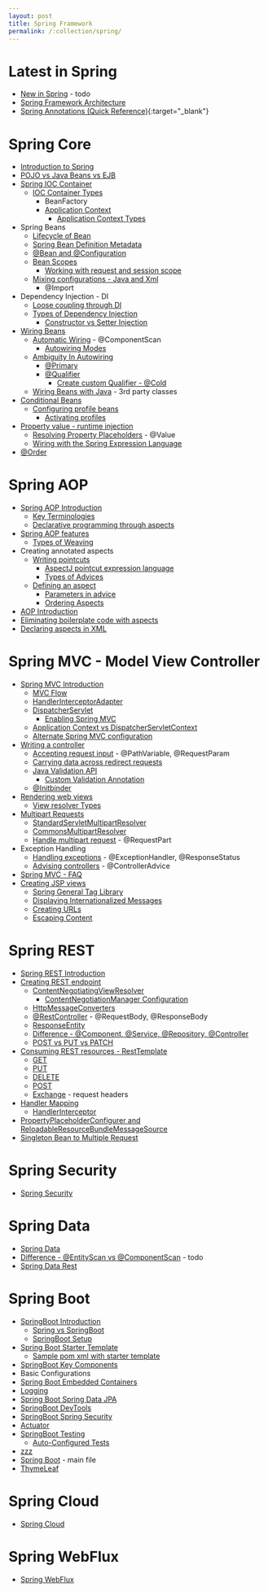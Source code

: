 ```yaml
---
layout: post
title: Spring Framework
permalink: /:collection/spring/
---
```


# Latest in Spring
- [New in Spring](latest) - todo
- [Spring Framework Architecture](architecture)
- [Spring Annotations (Quick Reference)](https://springframework.guru/spring-framework-annotations){:target="_blank"}

# Spring Core
- [Introduction to Spring](core/introduction)
- [POJO vs Java Beans vs EJB](pojo-bean-ejb)
- [Spring IOC Container](ioc-container)
  - [IOC Container Types](ioc-container/types)
    - BeanFactory
    - [Application Context](ioc-container/application-context)
      - [Application Context Types](ioc-container/application-context-types)
- Spring Beans
  - [Lifecycle of Bean](bean-lifecycle)
  - [Spring Bean Definition Metadata](bean-metadata)
  - [@Bean and @Configuration](annotation/bean)
  - [Bean Scopes](bean-scopes)
    - [Working with request and session scope](bean-scopes/request-and-session-scope)
  - [Mixing configurations - Java and Xml](mixing-configs)
    - @Import
- Dependency Injection - DI
  - [Loose coupling through DI](loose-coupling-via-di)
  - [Types of Dependency Injection](types-dependency-injection)
    - [Constructor vs Setter Injection](constructor-vs-setter-injection)
- [Wiring Beans](wiring-beans)
  - [Automatic Wiring](automatic-wiring) - @ComponentScan
    - [Autowiring Modes](autowiring-modes)
  - [Ambiguity In Autowiring](ambiguity-in-autowiring)
    - [@Primary](annotation/primary)
    - [@Qualifier](annotation/qualifier)
      - [Create custom Qualifier - @Cold](annotation/custom-qualifier)
  - [Wiring Beans with Java](wiring-beans-with-java) - 3rd party classes
- [Conditional Beans](conditional-beans)
  - [Configuring profile beans](configuring-profile-beans)
    - [Activating profiles](activating-profiles)
- [Property value - runtime injection](runtime-value-injection)
  - [Resolving Property Placeholders](resolving-property-placeholders) - @Value
  - [Wiring with the Spring Expression Language](wiring-with-spel)
- [@Order](annotation/order)

# Spring AOP
- [Spring AOP Introduction](aop/introduction)
  - [Key Terminologies](aop/key-terms)
  - [Declarative programming through aspects](aop/declarative-programming-with-aspects)
- [Spring AOP features](aop/aop-features)
  - [Types of Weaving](aop/types-of-weaving)
- Creating annotated aspects
  - [Writing pointcuts](aop/writing-jp)
    - [AspectJ pointcut expression language](/spring-aop/pointcut-expression-language)
    - [Types of Advices](aop/types-of-advices)
  - [Defining an aspect](aop/defining-aspects)
    - [Parameters in advice](aop/params-in-advice)
    - [Ordering Aspects](aop/ordering-aspects)
- [AOP Introduction](/spring-aop/introductions)
- [Eliminating boilerplate code with aspects](aop/eliminate-bolierplate-with-aspects)
- [Declaring aspects in XML](aop/aspects-in-xml)

# Spring MVC - Model View Controller
- [Spring MVC Introduction](mvc/introduction)
  - [MVC Flow](mvc/flow)
  - [HandlerInterceptorAdapter](mvc/handler-interceptor-adapter)
  - [DispatcherServlet](mvc/dispatcher-servlet)
    - [Enabling Spring MVC](mvc/enabling-mvc)
  - [Application Context vs DispatcherServletContext](mvc/applicationContext-vs-dispatcherServletContext)
  - [Alternate Spring MVC configuration](mvc/alternate-config)
- [Writing a controller](/spring-mvc/writing-controller)
  - [Accepting request input](mvc/request-inputs) - @PathVariable, @RequestParam
  - [Carrying data across redirect requests](mvc/data-across-redirect-urls)
  - [Java Validation API](/spring-mvc/validations)
    - [Custom Validation Annotation](/spring-mvc/custom-validation-annotation)
  - [@Initbinder](/spring-mvc/initbinder)
- [Rendering web views](mvc/render-web-views)
  - [View resolver Types](/spring-mvc/view-resolver-types)
- [Multipart Requests](/spring-mvc/multipart)
  - [StandardServletMultipartResolver](/spring-mvc/multipart/StandardServletMultipartResolver)
  - [CommonsMultipartResolver](/spring-mvc/multipart/CommonsMultipartResolver)
  - [Handle multipart request](/spring-mvc/multipart/handle-request) - @RequestPart
- Exception Handling
  - [Handling exceptions](mvc/handling-mvc-exceptions) - @ExceptionHandler, @ResponseStatus
  - [Advising controllers](mvc/advising-controllers) - @ControllerAdvice
- [Spring MVC - FAQ](mvc/faq)
- [Creating JSP views](mvc/jsp-views)
  - [Spring General Tag Library](mvc/taglib)
  - [Displaying Internationalized Messages](mvc/internationalized-messages)
  - [Creating URLs](mvc/create-url)
  - [Escaping Content](mvc/escape-content)

# Spring REST
- [Spring REST Introduction](rest/introduction)
- [Creating REST endpoint](/spring-rest/first-endpoint)
  - [ContentNegotiatingViewResolver](/spring-rest/contentNegotiatingViewResolver)
    - [ContentNegotiationManager Configuration](/spring-rest/contentNegotiationManager/configuration)
  - [HttpMessageConverters](/spring-rest/HttpMessageConverter)
  - [@RestController](/spring-rest/rest-controller) - @RequestBody, @ResponseBody
  - [ResponseEntity](/spring-rest/response-entity)
  - [Difference - @Component, @Service, @Repository, @Controller](rest/difference-rest-annotations)
  - [POST vs PUT vs PATCH](rest/post-vs-put-vs-patch)
- [Consuming REST resources - RestTemplate](rest/consume-rest-resources)
  - [GET](rest/get-resources)
  - [PUT](rest/put-resources)
  - [DELETE](rest/delete-resources)
  - [POST](rest/post-resources)
  - [Exchange](rest/exchange-resources) - request headers
- [Handler Mapping](rest/handler-mapping)
  - [HandlerInterceptor](rest/handler-interceptor)
- [PropertyPlaceholderConfigurer and ReloadableResourceBundleMessageSource](rest/propertyPlaceholderConfigurer-and-reloadableResourceBundleMessageSource)
- [Singleton Bean to Multiple Request](rest/singleton-bean-to-multiple-request)

# Spring Security
- [Spring Security](security)

# Spring Data
- [Spring Data](data)
- [Difference - @EntityScan vs @ComponentScan](data/entityscan-vs-componentscan) - todo
- [Spring Data Rest](data/rest)

# Spring Boot
- [SpringBoot Introduction](boot/introduction)
  - [Spring vs SpringBoot](boot/spring-vs-springboot)
  - [SpringBoot Setup](/spring-boot/setup)
- [Spring Boot Starter Template](/spring-boot/starter-template)
  - [Sample pom xml with starter template](/spring-boot/starter-template/example)
- [SpringBoot Key Components](/spring-boot/key-components)
- Basic Configurations
- [Spring Boot Embedded Containers](/spring-boot/embedded-containers)
- [Logging](/spring-boot/logging)
- [Spring Boot Spring Data JPA](/spring-boot/spring-data-jpa)
- [SpringBoot DevTools](/spring-boot/devtools)
- [SpringBoot Spring Security](/spring-boot/spring-security)
- [Actuator](/spring-boot/actuator)
- [SpringBoot Testing](/spring-boot/testing)
  - [Auto-Configured Tests](/spring-boot/testing/autoconfigured-tests)
- [zzz](/spring-boot/zzz)
- [Spring Boot](boot) - main file
- [ThymeLeaf](/spring-boot/thymeleaf)

# Spring Cloud
- [Spring Cloud](/spring-cloud)

# Spring WebFlux
- [Spring WebFlux](/spring-webflux)